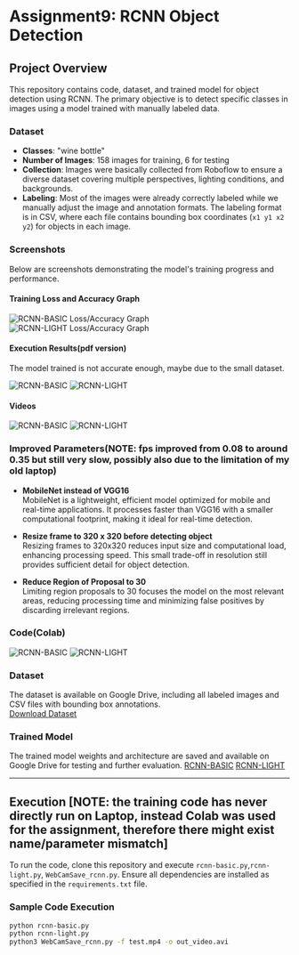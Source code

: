 # Assignment9: RCNN Object Detection

## Project Overview
This repository contains code, dataset, and trained model for object detection using RCNN. The primary objective is to detect specific classes in images using a model trained with manually labeled data.

### Dataset
- **Classes**: "wine bottle"
- **Number of Images**: 158 images for training, 6 for testing
- **Collection**: Images were basically collected from Roboflow to ensure a diverse dataset covering multiple perspectives, lighting conditions, and backgrounds.
- **Labeling**: Most of the images were already correctly labeled while we manually adjust the image and annotation formats. The labeling format is in CSV, where each file contains bounding box coordinates (`x1 y1 x2 y2`) for objects in each image.

### Screenshots
Below are screenshots demonstrating the model's training progress and performance.

#### Training Loss and Accuracy Graph
![RCNN-BASIC Loss/Accuracy Graph](https://drive.google.com/file/d/15--ULnNTn7g_PMeqtS-pSVg-2vHcOvo4/view?usp=sharing)
![RCNN-LIGHT Loss/Accuracy Graph](https://drive.google.com/file/d/1OieVBkYmmTuOUrbbIqjYL-1zi0XiUO24/view?usp=sharing)

#### Execution Results(pdf version)
The model trained is not accurate enough, maybe due to the small dataset.

![RCNN-BASIC](https://drive.google.com/file/d/19mUyDcXsZAfafhO_b7iR3u6r472sklZW/view?usp=drive_link)
![RCNN-LIGHT](https://drive.google.com/file/d/1i29XgRvz8WBIlNkdVUXb0UvnYAi_fY5q/view?usp=sharing)

#### Videos
![RCNN-BASIC](https://drive.google.com/file/d/1wQ74UPdhDs1dhvzilbiKQ8KyV422d8XD/view?usp=sharing)
![RCNN-LIGHT](https://drive.google.com/file/d/1k03uoOJCm1gt0g6gWcedRqMF4-7w8lEX/view?usp=sharing)

### Improved Parameters(NOTE: fps improved from 0.08 to around 0.35 but still very slow, possibly also due to the limitation of my old laptop)

- **MobileNet instead of VGG16**  
MobileNet is a lightweight, efficient model optimized for mobile and real-time applications. It processes faster than VGG16 with a smaller computational footprint, making it ideal for real-time detection.

- **Resize frame to 320 x 320 before detecting object**  
Resizing frames to 320x320 reduces input size and computational load, enhancing processing speed. This small trade-off in resolution still provides sufficient detail for object detection.

- **Reduce Region of Proposal to 30**  
Limiting region proposals to 30 focuses the model on the most relevant areas, reducing processing time and minimizing false positives by discarding irrelevant regions.

### Code(Colab)
![RCNN-BASIC](https://colab.research.google.com/drive/1rabL7idD0XpjW3Ua4kQZjVBWR3XzL155#scrollTo=nINVr2cLkTTr)
![RCNN-LIGHT](https://colab.research.google.com/drive/15G-mEQxMo6oF_r5ZRNehRY8lcI5LRHno?usp=sharing)

### Dataset
The dataset is available on Google Drive, including all labeled images and CSV files with bounding box annotations.  
[Download Dataset](https://drive.google.com/file/d/1ekbRpQ6xqWrlLY1dHCeNjJPoCgi5CPoz/view?usp=sharing)

### Trained Model
The trained model weights and architecture are saved and available on Google Drive for testing and further evaluation.
[RCNN-BASIC](https://drive.google.com/file/d/16Vk2E_P1bE5BUy-0OZ8qmQj2p4DsH1XZ/view?usp=sharing)
[RCNN-LIGHT](https://drive.google.com/file/d/1oDEk6CrWZVQFi0nPjXQE3WFTQUzh2ZYx/view?usp=sharing)

---

## Execution [NOTE: the training code has never directly run on Laptop, instead Colab was used for the assignment, therefore there might exist name/parameter mismatch]

To run the code, clone this repository and execute `rcnn-basic.py`,`rcnn-light.py`, `WebCamSave_rcnn.py`. Ensure all dependencies are installed as specified in the `requirements.txt` file.

### Sample Code Execution
```bash
python rcnn-basic.py
python rcnn-light.py
python3 WebCamSave_rcnn.py -f test.mp4 -o out_video.avi